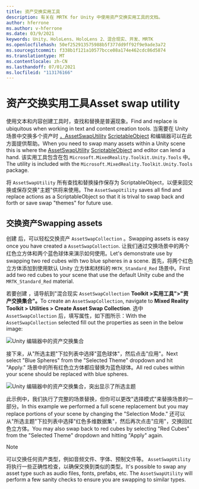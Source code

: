 ```yaml
---
title: 资产交换实用工具
description: 有关在 MRTK for Unity 中使用资产交换实用工具的文档。
author: hferrone
ms.author: v-hferrone
ms.date: 03/9/2021
keywords: Unity、HoloLens、HoloLens 2、混合现实、开发、MRTK
ms.openlocfilehash: 50ef252913575988b5f377dd9ff92f9e9ade3a72
ms.sourcegitcommit: f338b1f121a10577bcce08a174e462cdc86d5874
ms.translationtype: MT
ms.contentlocale: zh-CN
ms.lasthandoff: 07/01/2021
ms.locfileid: "113176166"
---
```

# <a name="asset-swap-utility"></a><span data-ttu-id="e9289-104">资产交换实用工具</span><span class="sxs-lookup"><span data-stu-id="e9289-104">Asset swap utility</span></span>

<span data-ttu-id="e9289-105">使用文本和内容创建工具时，查找和替换是普遍现象。</span><span class="sxs-lookup"><span data-stu-id="e9289-105">Find and replace is ubiquitous when working in text and content creation tools.</span></span> <span data-ttu-id="e9289-106">当需要在 Unity 场景中交换多个资产时 [，AssetSwapUtility](xref:Microsoft.MixedReality.Toolkit.Utilities.Editor.AssetSwapUtility) [ScriptableObject](https://docs.unity3d.com/Manual/class-ScriptableObject.html) 和编辑器可以在此方面提供帮助。</span><span class="sxs-lookup"><span data-stu-id="e9289-106">When you need to swap many assets within a Unity scene this is where the [AssetSwapUtility](xref:Microsoft.MixedReality.Toolkit.Utilities.Editor.AssetSwapUtility) [ScriptableObject](https://docs.unity3d.com/Manual/class-ScriptableObject.html) and editor can lend a hand.</span></span> <span data-ttu-id="e9289-107">该实用工具包含在包 `Microsoft.MixedReality.Toolkit.Unity.Tools` 中。</span><span class="sxs-lookup"><span data-stu-id="e9289-107">The utility is included with the `Microsoft.MixedReality.Toolkit.Unity.Tools` package.</span></span>

<span data-ttu-id="e9289-108">将 `AssetSwapUtility` 所有查找和替换操作保存为 ScriptableObject，以便来回交换或保存交换"主题"供将来使用。</span><span class="sxs-lookup"><span data-stu-id="e9289-108">The `AssetSwapUtility` saves all find and replace actions as a ScriptableObject so that it is trival to swap back and forth or save swap "themes" for future use.</span></span>

## <a name="swapping-assets"></a><span data-ttu-id="e9289-109">交换资产</span><span class="sxs-lookup"><span data-stu-id="e9289-109">Swapping assets</span></span>

<span data-ttu-id="e9289-110">创建 后，可以轻松交换资产 `AssetSwapCollection` 。</span><span class="sxs-lookup"><span data-stu-id="e9289-110">Swapping assets is easy once you have created a `AssetSwapCollection`.</span></span> <span data-ttu-id="e9289-111">让我们通过交换场景中的两个红色立方体和两个蓝色球体来演示如何使用。</span><span class="sxs-lookup"><span data-stu-id="e9289-111">Let's demonstrate use by swapping two red cubes with two blue spheres in a scene.</span></span> <span data-ttu-id="e9289-112">首先，将两个红色立方体添加到使用默认 Unity 立方体和材料的 `MRTK_Standard_Red` 场景中。</span><span class="sxs-lookup"><span data-stu-id="e9289-112">First add two red cubes to your scene that use the default Unity cube and the `MRTK_Standard_Red` material.</span></span>

<span data-ttu-id="e9289-113">若要创建 ，请导航到"混合现实 `AssetSwapCollection` **Toolkit >实用工具">"资产交换集合"。**</span><span class="sxs-lookup"><span data-stu-id="e9289-113">To create an `AssetSwapCollection`, navigate to **Mixed Reality Toolkit > Utilities > Create Asset Swap Collection**.</span></span> <span data-ttu-id="e9289-114">选中 `AssetSwapCollection` 后，填写属性，如下图所示：</span><span class="sxs-lookup"><span data-stu-id="e9289-114">With the `AssetSwapCollection` selected fill out the properties as seen in the below image:</span></span>

![Unity 编辑器中的资产交换集合](images/asset-swap-img-01.png)

<span data-ttu-id="e9289-116">接下来，从"所选主题"下拉列表中选择"蓝色球体"，然后点击"应用"。</span><span class="sxs-lookup"><span data-stu-id="e9289-116">Next select "Blue Spheres" from the "Selected Theme" dropdown and hit "Apply."</span></span> <span data-ttu-id="e9289-117">场景中的所有红色立方体都应替换为蓝色球体。</span><span class="sxs-lookup"><span data-stu-id="e9289-117">All red cubes within your scene should be replaced with blue spheres.</span></span>

![Unity 编辑器中的资产交换集合，突出显示了所选主题](images/asset-swap-img-02.png)

<span data-ttu-id="e9289-119">此示例中，我们执行了完整的场景替换，但你可以更改"选择模式"来替换场景的一部分。</span><span class="sxs-lookup"><span data-stu-id="e9289-119">In this example we performed a full scene replacement but you may replace portions of your scene by changing the "Selection Mode."</span></span> <span data-ttu-id="e9289-120">还可以从"所选主题"下拉列表中选择"红色多维数据集"，然后再次点击"应用"，交换回红色立方体。</span><span class="sxs-lookup"><span data-stu-id="e9289-120">You may also swap back to red cubes by selecting "Red Cubes" from the "Selected Theme" dropdown and hitting "Apply" again.</span></span>

> [!NOTE]
> <span data-ttu-id="e9289-121">可以交换任何资产类型，例如音频文件、字体、预制文件等。 `AssetSwapUtility` 将执行一些正确性检查，以确保交换到类似的类型。</span><span class="sxs-lookup"><span data-stu-id="e9289-121">It's possible to swap any asset type such as audio files, fonts, prefabs, etc. The `AssetSwapUtility` will perform a few sanity checks to ensure you are swapping to similar types.</span></span>
